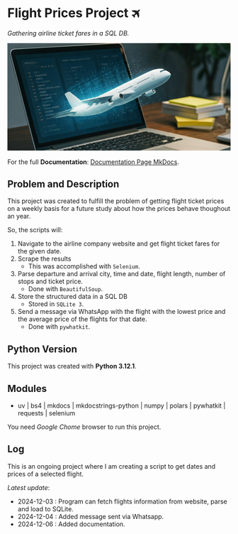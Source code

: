 # Flight Prices Project 🛪
*Gathering airline ticket fares in a SQL DB.*

![](docs/img/flight_fares-wd.jpg)


For the full **Documentation**: [Documentation Page MkDocs](https://github.com/gurezende/Flight_Prices).

## Problem and Description

This project was created to fulfill the problem of getting flight ticket prices on a weekly basis for a future study about how the prices behave thoughout an year.

So, the scripts will:

1. Navigate to the airline company website and get flight ticket fares for the given date.
2.  Scrape the results
    * This was accomplished with `Selenium`.    
3. Parse departure and arrival city, time and date, flight length, number of stops and ticket price.
    * Done with `BeautifulSoup`.
4. Store the structured data in a SQL DB
    * Stored in `SQLite 3`.
5. Send a message via WhatsApp with the flight with the lowest price and the average price of the flights for that date.
    * Done with `pywhatkit`.

## Python Version

This project was created with **Python 3.12.1**.

## Modules

* uv | bs4 | mkdocs | mkdocstrings-python | numpy | polars | pywhatkit | requests | selenium

You need *Google Chome* browser to run this project.


## Log

This is an ongoing project where I am creating a script to get dates and prices of a selected flight.

*Latest update*:
* 2024-12-03 : Program can fetch flights information from website, parse and load to SQLite.
* 2024-12-04 : Added message sent via Whatsapp.
* 2024-12-06 : Added documentation.
